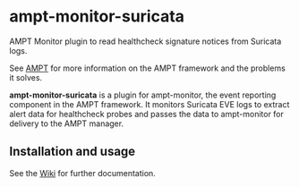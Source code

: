 # ampt-monitor-suricata

AMPT Monitor plugin to read healthcheck signature notices from Suricata logs.

See [AMPT][ampt] for more information on the AMPT framework and the problems
it solves.

**ampt-monitor-suricata** is a plugin for ampt-monitor, the event reporting
component in the AMPT framework. It monitors Suricata EVE logs to extract
alert data for healthcheck probes and passes the data to ampt-monitor for
delivery to the AMPT manager.

## Installation and usage

See the [Wiki][wiki] for further documentation.


[ampt]: https://github.com/nids-io/ampt-manager/wiki/AMPT
[wiki]: https://github.com/nids-io/ampt-monitor/wiki/

